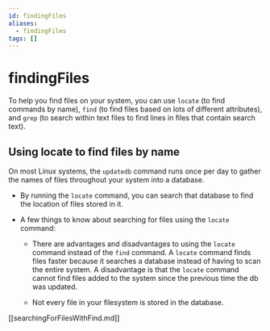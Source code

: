 ```yaml
---
id: findingFiles
aliases:
  - findingFiles
tags: []
---
```


# findingFiles

To help you find files on your system, you can use `locate` (to find commands by
name), `find` (to find files based on lots of different attributes), and `grep`
(to search within text files to find lines in files that contain search text).

## Using locate to find files by name

On most Linux systems, the `updatedb` command runs once per day to gather the
names of files throughout your system into a database.

- By running the `locate` command, you can search that database to find the
  location of files stored in it.

- A few things to know about searching for files using the `locate` command:

  - There are advantages and disadvantages to using the `locate` command instead
    of the `find` command. A `locate` command finds files faster because it
    searches a database instead of having to scan the entire system. A
    disadvantage is that the `locate` command cannot find files added to the
    system since the previous time the db was updated.

  - Not every file in your filesystem is stored in the database.

[[searchingForFilesWithFind.md]]
